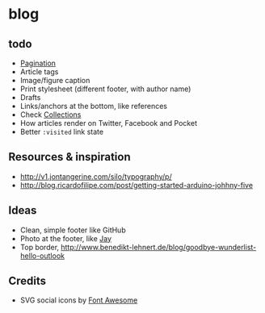 # blog

## todo
- [Pagination](https://teamtreehouse.com/library/build-a-blog-with-jekyll-and-github-pages/building-and-customizing-the-blog/adding-pagination)
- Article tags
- Image/figure caption
- Print stylesheet (different footer, with author name)
- Drafts
- Links/anchors at the bottom, like references
- Check [Collections](https://jekyllrb.com/docs/collections/)
- How articles render on Twitter, Facebook and Pocket
- Better `:visited` link state

## Resources & inspiration
- http://v1.jontangerine.com/silo/typography/p/
- http://blog.ricardofilipe.com/post/getting-started-arduino-johhny-five

## Ideas
- Clean, simple footer like GitHub
- Photo at the footer, like [Jay](http://jaybowl.es/Blog/WabiSabi.html)
- Top border, http://www.benedikt-lehnert.de/blog/goodbye-wunderlist-hello-outlook

## Credits
- SVG social icons by [Font Awesome](https://github.com/encharm/Font-Awesome-SVG-PNG/tree/master/black/svg)
